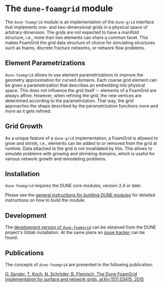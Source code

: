 The `dune-foamgrid` module
==========================

The `dune-foamgrid` module is an implementation of the `dune-grid` interface that implements one- and two-dimensional grids in a physical space of arbitrary dimension. The grids are not expected to have a manifold structure, i.e., more than two elements can share a common facet. This makes FoamGrid the grid data structure of choice for simulating structures such as foams, discrete fracture networks, or network flow problems.

Element Parametrizations
------------------------

`dune-foamgrid` allows to use element parametrizations to improve the geometry approximation for curved domains. Each coarse grid element can be given a parametrization that describes an embedding into physical space. This does not influence the grid itself -- elements of a FoamGrid are always affine. However, when refining the grid, the new vertices are determined according to the parametrization. That way, the grid approaches the shape described by the parametrization functions more and more as it gets refined.

Grid Growth
-----------

As a unique feature of a `dune-grid` implementation, a FoamGrid is allowed to grow and shrink, i.e., elements can be added to or removed from the grid at runtime. Data attached to the grid is not invalidated by this. This allows to simulate problems with growing and shrinking domains, which is useful for various network growth and remodeling problems.

Installation
------------

`dune-foamgrid` requires the DUNE core modules, version 2.4 or later.

Please see the [general instructions for building DUNE modules](https://www.dune-project.org/doc/installation-notes.html) for detailed instructions on how to build the module.

Development
-----------

The [development version of `dune-foamgrid`](https://gitlab.dune-project.org/extensions/dune-foamgrid) can be obtained from the DUNE project's Gitlab installation.
At the same place an [issue tracker](https://gitlab.dune-project.org/extensions/dune-foamgrid/issues) can be found.

Publications
------------

The concepts of `dune-foamgrid` are presented in the following publication:

[O. Sander, T. Koch, N. Schröder, B. Flemisch, The Dune FoamGrid  implementation for surface and network grids, arXiv:1511.03415, 2015](http://arxiv.org/abs/1511.03415)
